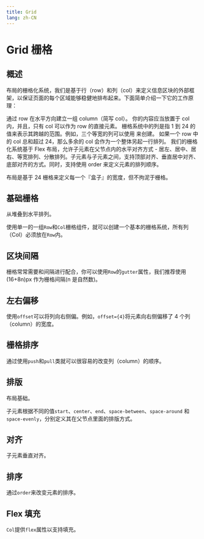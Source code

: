 ```yaml
---
title: Grid
lang: zh-CN
---
```



# Grid 栅格

## 概述

布局的栅格化系统，我们是基于行（row）和列（col）来定义信息区块的外部框架，以保证页面的每个区域能够稳健地排布起来。下面简单介绍一下它的工作原理：

通过 row 在水平方向建立一组 column（简写 col）。
你的内容应当放置于 col 内，并且，只有 col 可以作为 row 的直接元素。
栅格系统中的列是指 1 到 24 的值来表示其跨越的范围。例如，三个等宽的列可以使用 <Col span={8} /> 来创建。
如果一个 row 中的 col 总和超过 24，那么多余的 col 会作为一个整体另起一行排列。
我们的栅格化系统基于 Flex 布局，允许子元素在父节点内的水平对齐方式 - 居左、居中、居右、等宽排列、分散排列。子元素与子元素之间，支持顶部对齐、垂直居中对齐、底部对齐的方式。同时，支持使用 order 来定义元素的排列顺序。

布局是基于 24 栅格来定义每一个『盒子』的宽度，但不拘泥于栅格。

## 基础栅格

从堆叠到水平排列。

使用单一的一组`Row`和`Col`栅格组件，就可以创建一个基本的栅格系统，所有列（Col）必须放在`Row`内。

<demo src="../../../../example/grid/basic.svelte"  github='Grid/Row'></demo>

## 区块间隔

栅格常常需要和间隔进行配合，你可以使用`Row`的`gutter`属性，我们推荐使用 (16+8n)px 作为栅格间隔(n 是自然数)。

<demo src="../../../../example/grid/gutter.svelte"  github='Grid/Row'></demo>

## 左右偏移

使用`offset`可以将列向右侧偏。例如，`offset={4}`将元素向右侧偏移了 4 个列（column）的宽度。

<demo src="../../../../example/grid/offset.svelte"  github='Grid/Row'></demo>

## 栅格排序

通过使用`push`和`pull`类就可以很容易的改变列（column）的顺序。

<demo src="../../../../example/grid/push.svelte"  github='Grid/Row'></demo>

## 排版

布局基础。

子元素根据不同的值`start`、`center`、`end`、`space-between`、`space-around` 和 `space-evenly`，分别定义其在父节点里面的排版方式。

<demo src="../../../../example/grid/justify.svelte"  github='Grid/Row'></demo>

## 对齐

子元素垂直对齐。

<demo src="../../../../example/grid/align.svelte"  github='Grid/Row'></demo>

## 排序

通过`order`来改变元素的排序。

<demo src="../../../../example/grid/order.svelte"  github='Grid/Row'></demo>

## Flex 填充

`Col`提供`flex`属性以支持填充。

<demo src="../../../../example/grid/flex.svelte"  github='Grid/Row'></demo>
